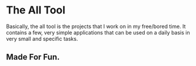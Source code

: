 # The All Tool

Basically, the all tool is the projects that I work on in my free/bored time. It contains a few, very simple applications that can be used on a daily basis in very small and specific tasks.

## Made For Fun.
